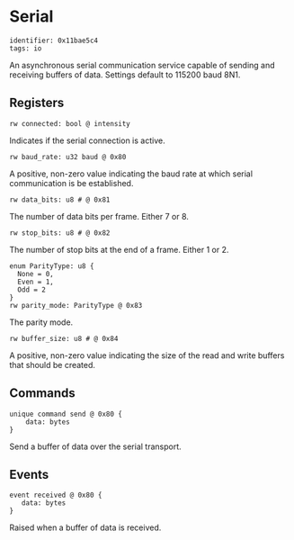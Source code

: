 # Serial

    identifier: 0x11bae5c4
    tags: io
    
An asynchronous serial communication service capable of sending and receiving buffers of data.
Settings default to 115200 baud 8N1.

## Registers

    rw connected: bool @ intensity
    
Indicates if the serial connection is active.

    rw baud_rate: u32 baud @ 0x80
    
A positive, non-zero value indicating the baud rate at which serial communication is be established.

    rw data_bits: u8 # @ 0x81
    
The number of data bits per frame. Either 7 or 8.

    rw stop_bits: u8 # @ 0x82
    
The number of stop bits at the end of a frame. Either 1 or 2.

    enum ParityType: u8 {
      None = 0,
      Even = 1,
      Odd = 2
    }
    rw parity_mode: ParityType @ 0x83

The parity mode.

    rw buffer_size: u8 # @ 0x84
    
A positive, non-zero value indicating the size of the read and write buffers that should be created.

## Commands

    unique command send @ 0x80 {
        data: bytes
    }

Send a buffer of data over the serial transport.

## Events

    event received @ 0x80 {
       data: bytes
    }
    
Raised when a buffer of data is received.
